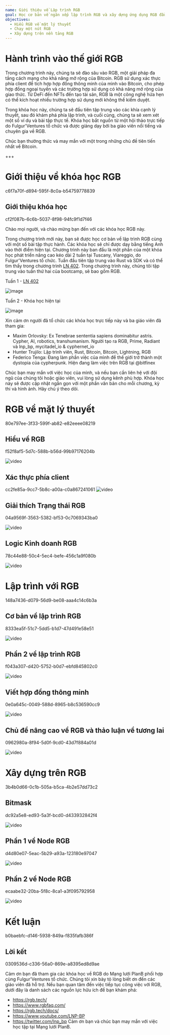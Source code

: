 ```yaml
---
name: Giới thiệu về Lập trình RGB
goal: Học cơ bản về ngăn xếp lập trình RGB và xây dựng ứng dụng RGB đầu tiên của bạn
objectives:
  - Hiểu RGB về mặt lý thuyết
  - Chạy một nút RGB
  - Xây dựng trên nền tảng RGB
---
```


# Hành trình vào thế giới RGB

Trong chương trình này, chúng ta sẽ đào sâu vào RGB, một giải pháp đa tầng cách mạng cho khả năng mở rộng của Bitcoin. RGB sử dụng xác thực phía client để tích hợp hợp đồng thông minh của mình vào Bitcoin, cho phép hợp đồng ngoại tuyến và các trường hợp sử dụng có khả năng mở rộng của giao thức. Từ DeFi đến NFTs đến tạo tài sản, RGB là một công nghệ hứa hẹn có thể kích hoạt nhiều trường hợp sử dụng mới không thể kiểm duyệt.

Trong khóa học này, chúng ta sẽ đầu tiên tập trung vào các khía cạnh lý thuyết, sau đó khám phá phía lập trình, và cuối cùng, chúng ta sẽ xem xét một số ví dụ và bài tập thực tế. Khóa học bắt nguồn từ một hội thảo trực tiếp do Fulgur'Ventures tổ chức và được giảng dạy bởi ba giáo viên nổi tiếng và chuyên gia về RGB.

Chúc bạn thưởng thức và may mắn với một trong những chủ đề tiên tiến nhất về Bitcoin.

+++

# Giới thiệu về khóa học RGB
<partId>c6f7a70f-d894-595f-8c0a-b54759778839</partId>

## Giới thiệu khóa học
<chapterId>cf2f087b-6c6b-5037-8f98-94fc9f1d7f46</chapterId>

Chào mọi người, và chào mừng bạn đến với các khóa học RGB này.

Trong chương trình mới này, bạn sẽ được học cơ bản về lập trình RGB cùng với một số bài tập thực hành. Các khóa học sẽ chỉ được dạy bằng tiếng Anh vào thời điểm hiện tại. Chương trình này ban đầu là một phần của một khóa học phát triển nâng cao kéo dài 2 tuần tại Tuscany, Viareggio, do Fulgur'Ventures tổ chức. Tuần đầu tiên tập trung vào Rust và SDK và có thể tìm thấy trong chương trình [LN 402](https://planb.network/courses/ln402). Trong chương trình này, chúng tôi tập trung vào tuần thứ hai của bootcamp, sẽ bao gồm RGB.

Tuần 1 - [LN 402](https://planb.network/courses/ln402)

![image](assets/image/1.webp)

Tuần 2 - Khóa học hiện tại

![image](assets/image/2.webp)

Xin cảm ơn người đã tổ chức các khóa học trực tiếp này và ba giáo viên đã tham gia:

- Maxim Orlovsky: Ex Tenebrae sententia sapiens dominabitur astris. Cypher, AI, robotics, transhumanism. Người tạo ra RGB, Prime, Radiant và lnp_bp, mycitadel_io & cyphernet_io
- Hunter Trujilo: Lập trình viên, Rust, Bitcoin, Bitcoin, Lightning, RGB
- Federico Tenga: Đang làm phần việc của mình để thế giới trở thành một dystopia của cypherpunk. Hiện đang làm việc trên RGB tại @bitfinex

Chúc bạn may mắn với việc học của mình, và nếu bạn cần liên hệ với đội ngũ của chúng tôi hoặc giáo viên, vui lòng sử dụng kênh phù hợp. Khóa học này sẽ được cập nhật ngắn gọn với một phần văn bản cho mỗi chương, kỳ thi và hình ảnh. Hãy chú ý theo dõi.

# RGB về mặt lý thuyết
<partId>80e797ee-3f33-599f-ab82-e82eeee08219</partId>

## Hiểu về RGB
<chapterId>f52f8af5-5d7c-588b-b56d-99b97176204b</chapterId>

![video](https://youtu.be/AF2XbifPGXM)

## Xác thực phía client
<chapterId>cc2fe85a-9cc7-5b8c-a00a-c0a867241061</chapterId>
![video](https://youtu.be/FS6PDprWl5Q)

## Giải thích Trạng thái RGB
<chapterId>04a9569f-3563-5382-bf53-0c7069343ba0</chapterId>

![video](https://youtu.be/tmAVdyXGmj4)

## Logic Kinh doanh RGB
<chapterId>78c44e88-50c4-5ec4-befe-456c1a9f080b</chapterId>

![video](https://youtu.be/lUTjeuM0oTA)

# Lập trình với RGB
<partId>148a7436-d079-56d9-be08-aaa4c14c6b3a</partId>

## Cơ bản về lập trình RGB
<chapterId>8333ea5f-51c7-5dd5-b1d7-47d491e58e51</chapterId>

![video](https://youtu.be/Uo1UoxiImsI)

## Phần 2 về lập trình RGB
<chapterId>f043a307-d420-5752-b0d7-ebfd845802c0</chapterId>

![video](https://youtu.be/sVoKIi-1XbY)

## Viết hợp đồng thông minh
<chapterId>0e0a645c-0049-588d-8965-b8c536590cc9</chapterId>

![video](https://youtu.be/GRwS-NvWF3I)

## Chủ đề nâng cao về RGB và thảo luận về tương lai
<chapterId>0962980a-8f94-5d0f-9cd0-43d7f884a01d</chapterId>

![video](https://youtu.be/mqCupTlDbA0)

# Xây dựng trên RGB
<partId>3b4b0d66-0c1b-505a-b5ca-4b2e57dd73c2</partId>

## Bitmask
<chapterId>dc92a5e8-ed93-5a3f-bcd0-d433932842f4</chapterId>

![video](https://youtu.be/nbUtV8GOR_U)

## Phần 1 về Node RGB
<chapterId>d4d80e07-5eac-5b29-a93a-123180e97047</chapterId>

![video](https://youtu.be/5iAhsgCSL3U)

## Phần 2 về Node RGB
<chapterId>ecaabe32-20ba-5f8c-8ca1-a3f095792958</chapterId>

![video](https://youtu.be/piQQH4Q2nr0)


# Kết luận
<partId>b0baebfc-d146-5938-849a-f835fafb386f</partId>


## Lời kết
<chapterId>0309536d-c336-56a0-869e-a8395ed8d9ae</chapterId>

Cảm ơn bạn đã tham gia các khóa học về RGB do Mạng lưới PlanB phối hợp cùng Fulgur'Ventures tổ chức. Chúng tôi xin bày tỏ lòng biết ơn đến các giáo viên đã hỗ trợ. Nếu bạn quan tâm đến việc tiếp tục công việc với RGB, dưới đây là danh sách các nguồn lực hữu ích để bạn khám phá:

- https://rgb.tech/
- https://www.rgbfaq.com/
- https://rgb.tech/docs/
- https://www.youtube.com/LNP-BP
- https://twitter.com/lnp_bp
Cảm ơn bạn và chúc bạn may mắn với việc học tập tại Mạng lưới PlanB.
